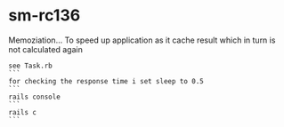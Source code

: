 sm-rc136
========


Memoziation...
To speed up application as it cache result which in turn is not calculated again
````
see Task.rb
```
for checking the response time i set sleep to 0.5
```
rails console
```
rails c
```
